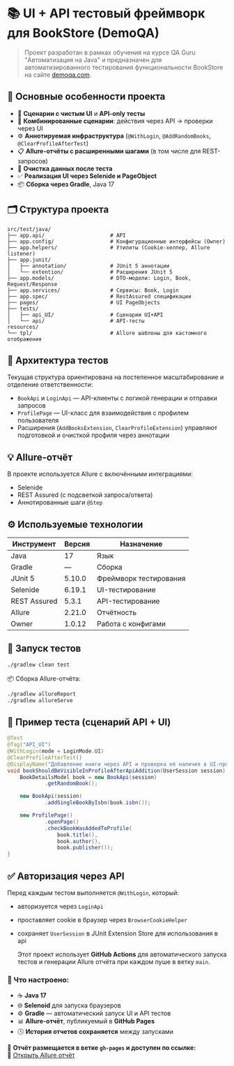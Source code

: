 # 📚 UI + API тестовый фреймворк для BookStore (DemoQA)

> Проект разработан в рамках обучения на курсе QA Guru "Автоматизация на Java" и предназначен для автоматизированного тестирования функциональности BookStore на сайте [demoqa.com](https://demoqa.com/).

## 🧩 Основные особенности проекта

- 🧪 **Сценарии с чистым UI** и **API-only тесты**
- 🔗 **Комбинированные сценарии**: действия через API → проверки через UI
- ⚙️ **Аннотируемая инфраструктура** (`@WithLogin`, `@AddRandomBooks`, `@ClearProfileAfterTest`)
- 📋 **Allure-отчёты с расширенными шагами** (в том числе для REST-запросов)
- 🧹 **Очистка данных после теста**
- ✅ **Реализация UI через Selenide и PageObject**
- 📦 **Сборка через Gradle**, Java 17

## 🗂 Структура проекта

```
src/test/java/
├── app.api/                     # API
├── app.config/                  # Конфигурационные интерфейсы (Owner)
├── app.helpers/                 # Утилиты (Cookie-хелпер, Allure listener)
├── app.junit/
│   ├── annotation/              # JUnit 5 аннотации
│   └── extention/               # Расширения JUnit 5
├── app.models/                  # DTO-модели: Login, Book, Request/Response
├── app.services/                # Сервисы: Book, Login
├── app.spec/                    # RestAssured спецификации
├── pages/                       # UI PageObjects
├── tests/
│   ├── api_UI/                  # Сценарии UI+API
│   └── api/                     # API-тесты
resources/
└── tpl/                         # Allure шаблоны для кастомного отображения
```

## 🧠 Архитектура тестов

Текущая структура ориентирована на постепенное масштабирование и отделение ответственности:

- `BookApi` и `LoginApi` — API-клиенты с логикой генерации и отправки запросов
- `ProfilePage` — UI-класс для взаимодействия с профилем пользователя
- Расширения (`AddBooksExtension`, `ClearProfileExtension`) управляют подготовкой и очисткой профиля через аннотации

## 💡 Allure-отчёт

В проекте используется Allure с включёнными интеграциями:
- Selenide
- REST Assured (с подсветкой запроса/ответа)
- Аннотированные шаги `@Step`

## ⚙️ Используемые технологии

| Инструмент              | Версия     | Назначение                     |
|-------------------------|------------|--------------------------------|
| Java                    | 17         | Язык                           |
| Gradle                  | —          | Сборка                         |
| JUnit 5                 | 5.10.0     | Фреймворк тестирования         |
| Selenide                | 6.19.1     | UI-тестирование                |
| REST Assured            | 5.3.1      | API-тестирование               |
| Allure                  | 2.21.0     | Отчётность                     |
| Owner                   | 1.0.12     | Работа с конфигами             |

## 🚀 Запуск тестов

```bash
./gradlew clean test
```

📦 Сборка Allure-отчёта:
```bash
./gradlew allureReport
./gradlew allureServe
```

## 🧪 Пример теста (сценарий API + UI)

```java
@Test
@Tag("API_UI")
@WithLogin(mode = LoginMode.UI)
@ClearProfileAfterTest()
@DisplayName("Добавление книги через API и проверка её наличия в UI-профиле")
void bookShouldBeVisibleInProfileAfterApiAddition(UserSession session) {
    BookDetailsModel book = new BookApi(session)
            .getRandomBook();

    new BookApi(session)
            .addSingleBookByIsbn(book.isbn());

    new ProfilePage()
            .openPage()
            .checkBookWasAddedToProfile(
                book.title(),
                book.author(),
                book.publisher());
}
```

## ✅ Авторизация через API

Перед каждым тестом выполняется `@WithLogin`, который:
- авторизуется через `LoginApi`
- проставляет cookie в браузер через `BrowserCookieHelper`
- сохраняет `UserSession` в JUnit Extension Store для использования в api

  Этот проект использует **GitHub Actions** для автоматического запуска тестов и генерации Allure отчёта при каждом пуше в ветку `main`.

### 🔧 Что настроено:
- ☕ **Java 17**
- 🌐 **Selenoid** для запуска браузеров
- ⚙️ **Gradle** — автоматический запуск UI и API тестов
- 📊 **Allure-отчёт**, публикуемый в **GitHub Pages**
- 🕓 **История отчетов сохраняется** между запусками

📂 **Отчёт размещается в ветке `gh-pages` и доступен по ссылке:**  
🔗 [Открыть Allure отчёт](https://sentidas.github.io/UI_API_java_demoQA/)
